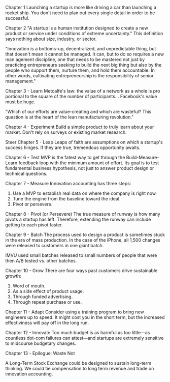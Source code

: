 Chapter 1
Launching a startup is more like driving a car than launching a rocket ship. You don't need to plan out every single detail in order to be successful.

Chapter 2
"A startup is a human institution designed to create a new product or service under conditions of extreme uncertainty." This definition says nothing about size, industry, or sector.

"Innovation is a bottoms-up, decentralized, and unpredictable thing, but that doesn't mean it cannot be managed. It can, but to do so requires a new man agement discipline, one that needs to be mastered not just by practicing entrepreneurs seeking to build the next big thing but also by the people who support them, nurture them, and hold them accountable. In other words, cultivating entrepreneurship is the responsibility of senior management."

Chapter 3 - Learn
Metcalfe's law: the value of a network as a whole is pro portional to the square of the number of participants... Facebook's value must be huge.

"Which of our efforts are value-creating and which are wasteful? This question is at the heart of the lean manufacturing revolution."

Chapter 4 - Experiment
Build a simple product to truly learn about your market. Don't rely on surveys or existing market research.

Steer
Chapter 5 - Leap
Leaps of faith are assumptions on which a startup's success hinges. If they are true, tremendous opportunity awaits.

Chapter 6 - Test
MVP is the fatest way to get through the Build-Measure-Learn feedback loop with the minimum amount of effort. Its goal is to test fundamental business hypothesis, not just to answer product design or technical questions.

Chapter 7 - Measure
Innovation accounting has three steps:
1. Use a MVP to establish real data on where the company is right now.
2. Tune the engine from the baseline toward the ideal.
3. Pivot or persevere.

Chapter 8 - Pivot (or Persevere)
The true measure of runway is how many pivots a startup has left. Therefore, extending the runway can include getting to each pivot faster.

Chapter 9 - Batch
The process used to design a product is sometimes stuck in the era of mass production. In the case of the iPhone, all 1,500 changes were released to customers in one giant batch.

IMVU used small batches released to small numbers of people that were then A/B tested vs. other batches.

Chapter 10 - Grow
There are four ways past customers drive sustainable growth:
1. Word of mouth.
2. As a side effect of product usage.
3. Through funded advertising.
4. Through repeat purchase or use.

Chapter 11 - Adapt
Consider using a training program to bring new engineers up to speed. It might cost you in the short term, but the increased effectiviness will pay off in the long run.

Chapter 12 - Innovate
Too much budget is as harmful as too little—as countless dot-com failures can attest—and startups are extremely sensitive to midcourse budgetary changes.

Chapter 13 - Epilogue: Waste Not

A Long-Term Stock Exchange could be designed to sustain long-term thinking. We could tie compensation to long term revenue and trade on innovation accounting.